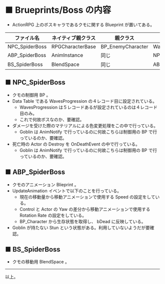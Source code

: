 # ■ Brueprints/Boss の内容
* ActionRPG 上のボスキャラであるクモに関する Blueprint が置いてある。

| ファイル名 | ネイティブ親クラス | 親クラス | 参照元 |
| ----- | ----- | ----- | ----- |
| NPC_SpiderBoss | RPGCharacterBase | BP_EnemyCharacter | WavesProgression |
| ABP_SpiderBoss | AnimInstance | 同じ | NPC_SpiderBoss |
| BS_SpiderBoss | BlendSpace | 同じ | ABP_SpiderBoss |


## ■ NPC_SpiderBoss
* クモの制御用 BP 。
* Data Table である WavesProgression の４レコード目に設定されている。
	* WavesProgression は５レコードあるが設定されているのは４レコード目のみ。
	* これで何故ボスなのか、要確認。
* ダメージを受けた際のマテリアルによる色変更処理をこの中で行っている。
	* Goblin は AnimNotify で行っているのに何故こちらは制御用の BP で行っているのか、要確認。
* 死亡時の Actor の Destroy を OnDeathEvent の中で行っている。
	* Goblin は AnimNotify で行っているのに何故こちらは制御用の BP で行っているのか、要確認。

## ■ ABP_SpiderBoss
* クモのアニメーション Blieprint 。
* UpdateAnimation イベントで以下のことを行っている。
	* 現在の移動量から移動アニメーションで使用する Speed の設定をしている。
	* Control と Actor の Yaw の差分から移動アニメーションで使用する Rotation Rate の設定をしている。
	* BP_Character から生存状態を取得し、 bDead に反映している。
* Goblin が持たない Stun という状態がある。利用していないようだが要確認。

## ■ BS_SpiderBoss
* クモの移動用 BlendSpace 。

----
以上。
